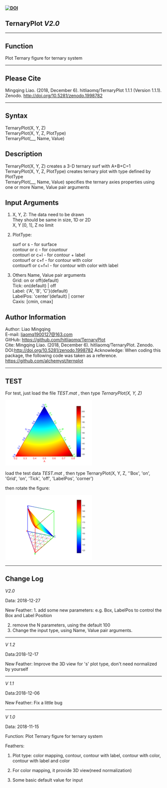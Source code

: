 #### [![DOI](https://zenodo.org/badge/160682550.svg)](https://zenodo.org/badge/latestdoi/160682550)

## TernaryPlot *V2.0*

***

## Function

 Plot Ternary figure for ternary system

---

## Please Cite

Mingqing Liao. (2018, December 6). hitliaomq/TernaryPlot 1.1.1 (Version 1.1.1). Zenodo. http://doi.org/10.5281/zenodo.1998782

***

## Syntax

TernaryPlot(X, Y, Z)  
TernaryPlot(X, Y, Z, PlotType)  
TernaryPlot(__, Name, Value)    

## Description

TernaryPlot(X, Y, Z) creates a 3-D ternary surf with A+B+C=1   
TernaryPlot(X, Y, Z, PlotType) creates ternary plot with type defined by PlotType  
TernaryPlot(__, Name, Value) specifies the ternary axies properties using one or more Name, Value pair arguments  

## Input Arguments
1. X, Y, Z: The data need to be drawn  
   ​                They should be same in size, 1D or 2D  
   ​                X, Y [0, 1], Z no limit  

2. PlotType: 

   surf or s - for surface  
   contour or c - for countour  
   contourl or c+l - for contour + label  
   contourf or c+f - for contour with color  
   contourfl or c+f+l - for contour with color with label  

3. Others Name, Value pair arguments  
      Grid: on or off(default)  
      Tick: on(default) | off  
      Label: {'A', 'B', 'C'}(default)  
      LabelPos: 'center'(default) | corner  
      Caxis: [cmin, cmax]  

## Author Information
Author: Liao Mingqing  
E-mail: liaomq1900127@163.com  
GitHub: https://github.com/hitliaomq/TernaryPlot  
Cite: Mingqing Liao. (2018, December 6). hitliaomq/TernaryPlot. Zenodo. DOI:http://doi.org/10.5281/zenodo.1998782       Acknowledge: When coding this package, the following code was taken as a reference. https://github.com/alchemyst/ternplot   

***

## TEST

For test, just load the file *TEST.mat* , then type *TernaryPlot(X, Y, Z)*

<img src="https://github.com/hitliaomq/TernaryPlot/blob/master/TEST/TEST.png" width="280" height="210"></img>

load the test data *TEST.mat* , then type TernaryPlot(X, Y, Z, ''Box', 'on', 'Grid', 'on', 'Tick', 'off', 'LabelPos', 'corner')

then rotate the figure:

<img src="https://github.com/hitliaomq/TernaryPlot/blob/master/TEST/TernaryPlot3D.png" width="280" height="210"></img>

---

## Change Log

*V2.0*

Data: 2018-12-27

New Feather: 1. add some new parameters: e.g. Box, LabelPos to control the Box and Label Position

2. remove the N parameters, using the default 100
3. Change the input type, using Name, Value pair arguments.

---

*V 1.2*

Data:2018-12-17

New Feather: Improve the 3D view for 's'  plot type, don't need normalized by yourself

---------------------------------------------------------------------------------------------------------------------

*V 1.1*

Data:2018-12-06

New Feather: Fix a little bug

----------------------------------------------------------------------------------

*V 1.0*

Data: 2018-11-15

Function: Plot Ternary figure for ternary system

Feathers:

1. Plot type: color mapping, contour, contour with label, contour with color, contour with label and color

2. For color mapping, it provide 3D view(need normalization)

3. Some basic default value for input





